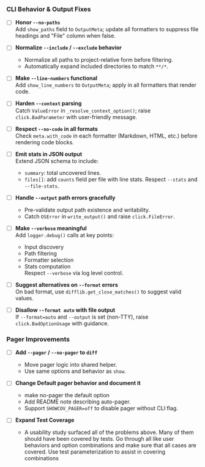 ### CLI Behavior & Output Fixes

- [ ] **Honor `--no-paths`**  
  Add `show_paths` field to `OutputMeta`; update all formatters to suppress file headings and "File" column when false.

- [ ] **Normalize `--include` / `--exclude` behavior**  
  - Normalize all paths to project-relative form before filtering.
  - Automatically expand included directories to match `**/*`.

- [ ] **Make `--line-numbers` functional**  
  Add `show_line_numbers` to `OutputMeta`; apply in all formatters that render code.

- [ ] **Harden `--context` parsing**  
  Catch `ValueError` in `_resolve_context_option()`; raise `click.BadParameter` with user-friendly message.

- [ ] **Respect `--no-code` in all formats**  
  Check `meta.with_code` in each formatter (Markdown, HTML, etc.) before rendering code blocks.

- [ ] **Emit stats in JSON output**  
  Extend JSON schema to include:
  - `summary`: total uncovered lines.
  - `files[]`: add `counts` field per file with line stats.
  Respect `--stats` and `--file-stats`.

- [ ] **Handle `--output` path errors gracefully**  
  - Pre-validate output path existence and writability.
  - Catch `OSError` in `write_output()` and raise `click.FileError`.

- [ ] **Make `--verbose` meaningful**  
  Add `logger.debug()` calls at key points:
  - Input discovery
  - Path filtering
  - Formatter selection
  - Stats computation  
  Respect `--verbose` via log level control.

- [ ] **Suggest alternatives on `--format` errors**  
  On bad format, use `difflib.get_close_matches()` to suggest valid values.

- [ ] **Disallow `--format auto` with file output**  
  If `--format=auto` and `--output` is set (non-TTY), raise `click.BadOptionUsage` with guidance.

### Pager Improvements

- [ ] **Add `--pager` / `--no-pager` to `diff`**  
  - Move pager logic into shared helper.
  - Use same options and behavior as `show`.

- [ ] **Change Default pager behavior and document it**  
  - make no-pager the default option 
  - Add README note describing auto-pager.
  - Support `SHOWCOV_PAGER=off` to disable pager without CLI flag.

- [ ] **Expand Test Coverage**
  - A usability study surfaced all of the problems above. Many of them should have been covered by tests. Go through all like user behaviors and option combinations and make sure that all cases are covered. Use test parameterization to assist in covering combinations
